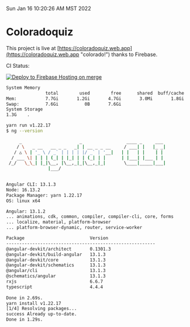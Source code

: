 Sun Jan 16 10:20:26 AM MST 2022

# Coloradoquiz


This project is live at [https://coloradoquiz.web.app](https://coloradoquiz.web.app "colorado!") thanks to Firebase.

CI Status: 

[![Deploy to Firebase Hosting on merge](https://github.com/teamkushal/coloradoquiz/actions/workflows/firebase-hosting-merge.yml/badge.svg)](https://github.com/teamkushal/coloradoquiz/actions/workflows/firebase-hosting-merge.yml)

```bash
System Memory
               total        used        free      shared  buff/cache   available
Mem:           7.7Gi       1.2Gi       4.7Gi       3.0Mi       1.8Gi       6.1Gi
Swap:          7.6Gi          0B       7.6Gi
System Storage
1.3G	.
```
```bash
yarn run v1.22.17
$ ng --version

     _                      _                 ____ _     ___
    / \   _ __   __ _ _   _| | __ _ _ __     / ___| |   |_ _|
   / △ \ | '_ \ / _` | | | | |/ _` | '__|   | |   | |    | |
  / ___ \| | | | (_| | |_| | | (_| | |      | |___| |___ | |
 /_/   \_\_| |_|\__, |\__,_|_|\__,_|_|       \____|_____|___|
                |___/
    

Angular CLI: 13.1.3
Node: 16.13.2
Package Manager: yarn 1.22.17
OS: linux x64

Angular: 13.1.2
... animations, cdk, common, compiler, compiler-cli, core, forms
... localize, material, platform-browser
... platform-browser-dynamic, router, service-worker

Package                         Version
---------------------------------------------------------
@angular-devkit/architect       0.1301.3
@angular-devkit/build-angular   13.1.3
@angular-devkit/core            13.1.3
@angular-devkit/schematics      13.1.3
@angular/cli                    13.1.3
@schematics/angular             13.1.3
rxjs                            6.6.7
typescript                      4.4.4
    
Done in 2.69s.
yarn install v1.22.17
[1/4] Resolving packages...
success Already up-to-date.
Done in 1.29s.
```
